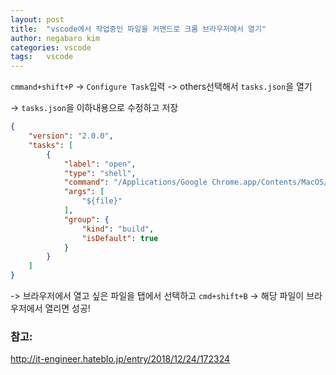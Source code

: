 ```yaml
---
layout: post
title:  "vscode에서 작업중인 파일을 커맨드로 크롬 브라우저에서 열기"
author: negabaro kim
categories: vscode
tags:	vscode
---
```


`cmmand+shift+P`  -> `Configure Task`입력 -> others선택해서 `tasks.json`을 열기

-> `tasks.json`을 이하내용으로 수정하고 저장

```json
{
    "version": "2.0.0",
    "tasks": [
        {
            "label": "open",
            "type": "shell",
            "command": "/Applications/Google Chrome.app/Contents/MacOS/Google Chrome",
            "args": [
                "${file}"
            ],
            "group": {
                "kind": "build",
                "isDefault": true
            }
        }
    ]
}
```


-> 브라우저에서 열고 싶은 파일을 탭에서 선택하고 `cmd+shift+B`
-> 해당 파일이 브라우저에서 열리면 성공!



### 참고:

http://it-engineer.hateblo.jp/entry/2018/12/24/172324
